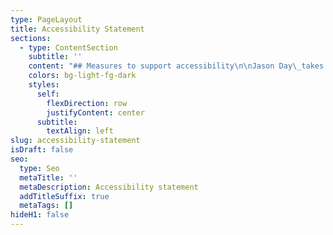```yaml
---
type: PageLayout
title: Accessibility Statement
sections:
  - type: ContentSection
    subtitle: ''
    content: "## Measures to support accessibility\n\nJason Day\_takes the following measures to ensure accessibility of\_Jason Day:\n\n*   Include accessibility as part of our mission statement.\n\n*   Include accessibility throughout our internal policies.\n\n*   Integrate accessibility into our procurement practices.\n\n*   Appoint an accessibility officer and/or ombudsperson.\n\n*   Provide continual accessibility training for our staff.\n\n*   Assign clear accessibility goals and responsibilities.\n\n*   Employ formal accessibility quality assurance methods.\n\n## Conformance status\n\nThe\_[Web Content Accessibility Guidelines (WCAG)](https://www.w3.org/WAI/standards-guidelines/wcag/)\_defines requirements for designers and developers to improve accessibility for people with disabilities. It defines three levels of conformance: Level A, Level AA, and Level AAA.\_Jason Day\_is\_fully conformant\_with\_WCAG 2.1 level AA.\_Fully conformant\_means that\_the content fully conforms to the accessibility standard without any exceptions.\n\n## Feedback\n\nWe welcome your feedback on the accessibility of\_Jason Day. Please let us know if you encounter accessibility barriers on\_Jason Day:\n\n*   E-mail:\_<jasonbyday@outlook.com>\n\n## Technical specifications\n\nAccessibility of\_Jason Day\_relies on the following technologies to work with the particular combination of web browser and any assistive technologies or plugins installed on your computer:\n\n*   HTML\n\n*   WAI-ARIA\n\n*   CSS\n\n*   JavaScript\n\nThese technologies are relied upon for conformance with the accessibility standards used.\n\n## Limitations and alternatives\n\nDespite our best efforts to ensure accessibility of\_Jason Day\_, there may be some limitations. Below is a description of known limitations, and potential solutions. Please contact us if you observe an issue not listed below.\n\nKnown limitations for\_Jason Day:\n\n1.  **Comments from users**: because we cannot ensure the quality of contributions.\n\n## Assessment approach\n\nJason Day\_assessed the accessibility of\_Jason Day\_by the following approaches:\n\n*   Self-evaluation\n\n## Date\n\nThis statement was created on\_5 March 2025\_using the\_[W3C Accessibility Statement Generator Tool](https://www.w3.org/WAI/planning/statements/).\n"
    colors: bg-light-fg-dark
    styles:
      self:
        flexDirection: row
        justifyContent: center
      subtitle:
        textAlign: left
slug: accessibility-statement
isDraft: false
seo:
  type: Seo
  metaTitle: ''
  metaDescription: Accessibility statement
  addTitleSuffix: true
  metaTags: []
hideH1: false
---
```

